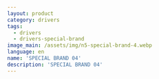 ```yaml
---
layout: product
category: drivers
tags:
  - drivers
  - drivers-special-brand
image_main: /assets/img/n5-special-brand-4.webp
language: en
name: 'SPECIAL BRAND 04'
description: 'SPECIAL BRAND 04'
---
```

